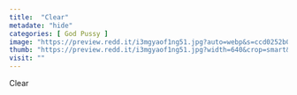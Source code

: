 ```yaml
---
title:  "Clear"
metadate: "hide"
categories: [ God Pussy ]
image: "https://preview.redd.it/i3mgyaof1ng51.jpg?auto=webp&s=ccd0252b0143cfed5caf891a3ce0621a9264cc2c"
thumb: "https://preview.redd.it/i3mgyaof1ng51.jpg?width=640&crop=smart&auto=webp&s=7ac66f4342ce413c84706098ee049d398efa2291"
visit: ""
---
```

Clear
